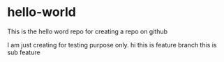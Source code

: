# hello-world
This is the hello word repo for creating a repo on github

I am just creating for testing purpose only.
 hi this is feature branch
this is sub feature
